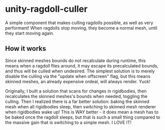 # unity-ragdoll-culler
A simple component that makes culling ragdolls possible, as well as very performant! When ragdolls stop moving, they become a normal mesh, until they start moving again. 


## How it works
Since skinned meshes bounds do not recalculate during runtime, this means when a ragdoll flies around, it may escape its precalculated bounds, and thus will be culled when undesired. The simplest solution is to merely disable the culling via the "update when offscreen" flag, but this means skinned meshes, an already expensive ordeal, will always render. Yuck!

Originally, I built a solution that scans for changes in rigidbodies, then recalculates the skinned meshes's bounds when needed, toggling the culling. Then I realized there is a far better solution: baking the skinned mesh when all rigidbodies sleep, then switching to skinned mesh renderer when rigidbodies wake up! This is WAY better - it does mean a mesh has to be baked once the ragdoll sleeps, but that is such a small thing compared to the massive gain that is switching to a simple mesh. I LOVE IT!
